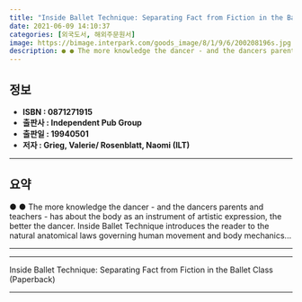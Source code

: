 ```yaml
---
title: "Inside Ballet Technique: Separating Fact from Fiction in the Ballet Class (Paperback)"
date: 2021-06-09 14:10:37
categories: [외국도서, 해외주문원서]
image: https://bimage.interpark.com/goods_image/8/1/9/6/200208196s.jpg
description: ● ● The more knowledge the dancer - and the dancers parents and teachers - has about the body as an instrument of artistic expression, the better the dancer.
---
```


## **정보**

- **ISBN : 0871271915**
- **출판사 : Independent Pub Group**
- **출판일 : 19940501**
- **저자 : Grieg, Valerie/ Rosenblatt, Naomi (ILT)**

------



## **요약**

●  ●  The more knowledge the dancer - and the dancers parents and teachers - has about the body as an instrument of artistic expression, the better the dancer. Inside Ballet Technique introduces the reader to the natural anatomical laws governing human movement and body mechanics... 

------



------


Inside Ballet Technique: Separating Fact from Fiction in the Ballet Class (Paperback) 

------


